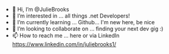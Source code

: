 - 👋 Hi, I’m @JulieBrooks
- 👀 I’m interested in ... all things .net Developers! 
- 🌱 I’m currently learning ... Github... I'm new here, be nice
- 💞️ I’m looking to collaborate on ... finding your next dev gig :)
- 📫 How to reach me ... here or via LinkedIn https://www.linkedin.com/in/juliebrooks1/
